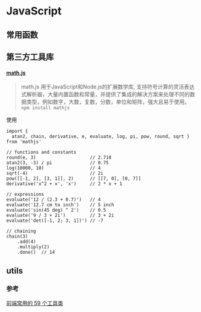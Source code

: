 # JavaScript

## 常用函数

## 第三方工具库
#### [math.js](https://mathjs.org/)
> math.js 用于JavaScript和Node.js的扩展数学库, 支持符号计算的灵活表达式解析器，大量内置函数和常量，并提供了集成的解决方案来处理不同的数据类型，例如数字，大数，复数，分数，单位和矩阵，强大且易于使用。
`npm install mathjs`

使用

```
import {
  atan2, chain, derivative, e, evaluate, log, pi, pow, round, sqrt } from 'mathjs'

// functions and constants
round(e, 3)                    // 2.718
atan2(3, -3) / pi              // 0.75
log(10000, 10)                 // 4
sqrt(-4)                       // 2i
pow([[-1, 2], [3, 1]], 2)      // [[7, 0], [0, 7]]
derivative('x^2 + x', 'x')     // 2 * x + 1

// expressions
evaluate('12 / (2.3 + 0.7)')   // 4
evaluate('12.7 cm to inch')    // 5 inch
evaluate('sin(45 deg) ^ 2')    // 0.5
evaluate('9 / 3 + 2i')         // 3 + 2i
evaluate('det([-1, 2; 3, 1])') // -7

// chaining
chain(3)
    .add(4)
    .multiply(2)
    .done()  // 14  
```

## utils

### 参考
[前端常用的 59 个工具类](https://juejin.cn/post/6844904009594044423)

